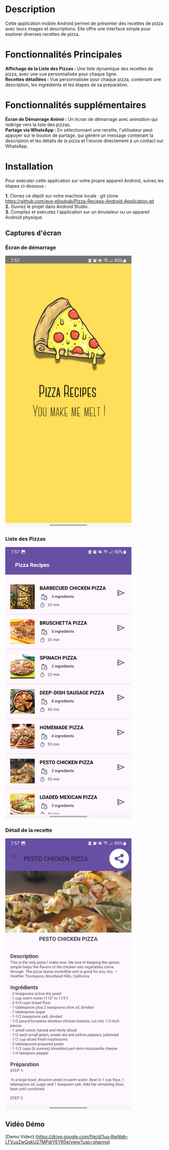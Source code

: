 # Description
Cette application mobile Android permet de présenter des recettes de pizza avec leurs images et descriptions.  Elle offre une interface simple pour explorer diverses recettes de pizza.

# Fonctionnalités Principales
**Affichage de la Liste des Pizzas :** Une liste dynamique des recettes de pizza, avec une vue personnalisée pour chaque ligne.  
**Recettes détaillées :**  Vue personnalisée pour chaque pizza, contenant une description, les ingrédients et les étapes de sa préparation.

# Fonctionnalités supplémentaires
**Écran de Démarrage Animé :** Un écran de démarrage avec animation qui redirige vers la liste des pizzas.  
**Partage via WhatsApp :** En sélectionnant une recette, l'utilisateur peut appuyer sur le bouton de partage, qui génère un message contenant la description et les détails de la pizza et l'envoie directement à un contact sur WhatsApp.

# Installation
Pour exécuter cette application sur votre propre appareil Android, suivez les étapes ci-dessous :

**1.** Clonez ce dépôt sur votre machine locale : git clone https://github.com/aya-elloubab/Pizza-Recipes-Android-Application.git  
**2.** Ouvrez le projet dans Android Studio.  
**3.** Compilez et exécutez l'application sur un émulateur ou un appareil Android physique.  

## Captures d'écran

### Écran de démarrage
<img src="images/Splash.png" alt="Écran de démarrage" width="400"/>

### Liste des Pizzas
<img src="images/PizzaList.png" alt="Liste des Pizzas" width="400"/>

### Détail de la recette
<img src="images/PizzaDescription.jpg" alt="Détail de la recette" width="400"/>


## Vidéo Démo
[Demo Video] (https://drive.google.com/file/d/1uu-RwNgb-LTVusZwQgkU27MPdIYEYR5e/view?usp=sharing)
